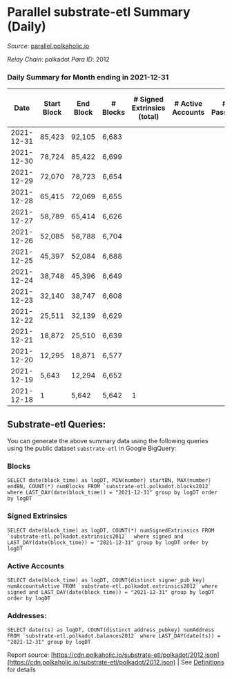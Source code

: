 # Parallel substrate-etl Summary (Daily)

_Source_: [parallel.polkaholic.io](https://parallel.polkaholic.io)

*Relay Chain*: polkadot
*Para ID*: 2012



### Daily Summary for Month ending in 2021-12-31


| Date | Start Block | End Block | # Blocks | # Signed Extrinsics (total) | # Active Accounts | # Passive | # New | # Addresses with Balances | # Events | # Transfers | # XCM Transfers In | # XCM Transfers Out |
| ---- | ----------- | --------- | -------- | --------------------------- | ----------------- | --------- | ----- | ------------------------- | -------- | ----------- | ------------------ | ------------------- |
| 2021-12-31 | 85,423 | 92,105 | 6,683  |  |  |  |  | 7 | 13,373 |   |   |   |
| 2021-12-30 | 78,724 | 85,422 | 6,699  |  |  |  |  | 7 | 13,405 |   |   |   |
| 2021-12-29 | 72,070 | 78,723 | 6,654  |  |  |  |  | 7 | 13,311 |   |   |   |
| 2021-12-28 | 65,415 | 72,069 | 6,655  |  |  |  |  | 7 | 13,317 |   |   |   |
| 2021-12-27 | 58,789 | 65,414 | 6,626  |  |  |  |  | 7 | 13,259 |   |   |   |
| 2021-12-26 | 52,085 | 58,788 | 6,704  |  |  |  |  | 7 | 13,415 |   |   |   |
| 2021-12-25 | 45,397 | 52,084 | 6,688  |  |  |  |  |  | 13,382 |   |   |   |
| 2021-12-24 | 38,748 | 45,396 | 6,649  |  |  |  |  | 7 | 13,305 |   |   |   |
| 2021-12-23 | 32,140 | 38,747 | 6,608  |  |  |  |  | 7 | 13,223 |   |   |   |
| 2021-12-22 | 25,511 | 32,139 | 6,629  |  |  |  |  | 7 | 13,264 |   |   |   |
| 2021-12-21 | 18,872 | 25,510 | 6,639  |  |  |  |  | 7 | 13,285 |   |   |   |
| 2021-12-20 | 12,295 | 18,871 | 6,577  |  |  |  |  |  | 13,161 |   |   |   |
| 2021-12-19 | 5,643 | 12,294 | 6,652  |  |  |  |  | 7 | 13,310 |   |   |   |
| 2021-12-18 | 1 | 5,642 | 5,642  | 1 |  |  |  | 7 | 11,291 |   |   |   |

## Substrate-etl Queries:
You can generate the above summary data using the following queries using the public dataset `substrate-etl` in Google BigQuery:


### Blocks
```
SELECT date(block_time) as logDT, MIN(number) startBN, MAX(number) endBN, COUNT(*) numBlocks FROM `substrate-etl.polkadot.blocks2012`  where LAST_DAY(date(block_time)) = "2021-12-31" group by logDT order by logDT
```


### Signed Extrinsics
```
SELECT date(block_time) as logDT, COUNT(*) numSignedExtrinsics FROM `substrate-etl.polkadot.extrinsics2012`  where signed and LAST_DAY(date(block_time)) = "2021-12-31" group by logDT order by logDT
```


### Active Accounts
```
SELECT date(block_time) as logDT, COUNT(distinct signer_pub_key) numAccountsActive FROM `substrate-etl.polkadot.extrinsics2012` where signed and LAST_DAY(date(block_time)) = "2021-12-31" group by logDT order by logDT
```


### Addresses:
```
SELECT date(ts) as logDT, COUNT(distinct address_pubkey) numAddress FROM `substrate-etl.polkadot.balances2012` where LAST_DAY(date(ts)) = "2021-12-31" group by logDT
```



Report source: [https://cdn.polkaholic.io/substrate-etl/polkadot/2012.json](https://cdn.polkaholic.io/substrate-etl/polkadot/2012.json) | See [Definitions](/DEFINITIONS.md) for details
